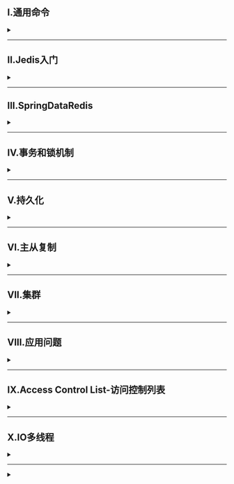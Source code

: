 ## I.通用命令
<details>
<summary> </summary>

查看命令：`help @generic`  `help command`

### 常用命令
1. `KEYS pattern`：查看复合模板的所有key
2. `DEL key1,key2...`：删除key
3. `EXISTS key`：判断key是否存在
4. `EXPIRE key seconds`：给key设置有效期，到期会自动删除key
5. `TTL key`：查看key剩余有效期    

#### String类型
 <details>
<summary> </summary>

**常见命令**
1. `SET` 添加或修改已经存在的一个·String类型键值对
2. `GET` 根据key获取string类型的value
3. `MSET` 批量添加多个String类型键值对
4. `MEGT` 根据多个KEY获取value
5. `INCR` 让一个整型key自增1
6. `INCRBY` 让一个整型key自增并且指定步长
7. `INCRBYFLOAT` 让一个浮点类型数字自增并指定步长
8. `SETNX` 添加一个string类型键值对，前提是key不存在
9. `SETEX` 添加一个string类型键值对且指定有效期

</details>

#### Hash类型
<details>
<summary> </summary>

Hash的value是无序字典，可以将对象中的每个字段单独存储
**常见命令**
1. `HSET key field value` 添加或修改已经存在的一个hash类型键值对
2. `HGET` 根据key获取hash类型key的field的value
3. `HMSET` 批量添加多个hash类型key的field的value
4. `HMEGT` 根据多个KEY获取key的field的value
5. `HINCRBY` 让一个hash的key的字段自增并且指定步长
6. `HSETNX` 添加一个hash类型key的field的value，前提是key不存在

</details>

#### List类型
<details>
<summary> </summary>

可看作一个双向链表结构，支持正反向检索
**常用命令**
1. `LPUSH key elment` ... 向列表左(L改R即右侧)侧插入元素
2. `LPOP key` 移除并返回左(L改R即右侧)侧第一个元素
3. `LRANGE key star end` 返回一段索引内的所有元素
4. `BLPOP\BRPOP` 类似LPOP，但没有元素时等待指定时间
</details>

#### Set类型
<details>
<summary> </summary>

类似Java中的HashSet，可以看作是一个value为null的HashMap
**常用命令**
1. `SADD` 向set中添加元素
2. `SREM` 移除set中的指定元素
3. `SCARD` 返回set中元素数
4. `SISMEMBER` 判断一个元素是否在set中
5. `SMEMBERS` 获取set中所有元素
6. `SINTER` 求两集合交集
7. `SDIFF` 求两集合差集
8. `SUNION` 求两集合并集
</details>

#### SortedSet类型
<details>
<summary> </summary>

可排序的Set集合,每个元素又score值靠该值排序

**常用命令**
1. `ZADD` 添加元素
2. `ZREM` 删除元素
3. `ZSCORE` 获取指定元素score值
4. `ZRANK` 获取指定元素排名
5. `ZCARD` 获取元素个数
6. `ZCOUNT` 统计score值在指定范围内的所有元素个数
7. `ZRANGE` 获取排序后指定排名内的元素  
所有的排名默认升序，在命令Z后添加REV则为降序
</details>

</details>

---

## II.Jedis入门

<details>
<summary> </summary>

所需依赖
```
<dependency>
    <groupId>redis.clients</groupId>
    <artifactId>jedis</artifactId>
    <version>3.7.0</version>
</dependency>
```

建立连接池
```java
public class JedisConnectionFactory {
    private static final JedisPool jedisPool; //连接池
    static {
        //配置连接池
        JedisPoolConfig poolConfig=new JedisPoolConfig();
        //最大连接数
        poolConfig.setMaxTotal(8);
        //最大空闲连接
        poolConfig.setMaxIdle(8);
        //最小空闲连接
        poolConfig.setMinIdle(0);
        //等待时长，当连接池没有连接池可用时，等待的时常
        poolConfig.setMaxWaitMillis(1000);
        //创建连接池对象
        jedisPool=new JedisPool(poolConfig,"192.168.52.129",6379,1000,"123456");
    }
    public static Jedis getJedis(){
        return jedisPool.getResource();
    }
}
```
使用
```java
public class JedisTest {
    private Jedis jedis;

    @BeforeEach
    void setUp(){
        jedis = JedisConnectionFactory.getJedis();//建立连接
        jedis.auth("123456");
        jedis.select(0);//选择库
    }

    @Test
    void testString(){
        String result=jedis.set("name","asd");
        String name=jedis.get("name");
        System.out.println(name);
    }

    @AfterEach
    void tearDown(){
        if(jedis!=null){
            jedis.close();
        }
    }
}

```

</details>

---

## III.SpringDataRedis

<details>
<summary> </summary>

SpringData时Spring中数据操作模块，包含对各种数据库的集成，其中对Redis的集成模块为SpringDataRedis
- 提供了对不同Redis客户端(Lettuce和Jedis)的整合
- 提供了RedisTemplate统一API来操作Redis
- 支持基于JDK、JSON、字符串、spring对象的数据序列号以及反序列化

**操作步骤**
1. 导入依赖
2. 配置Redis数据源
3. 编写配置类，创建RedisTemplate对象
4. 通过RedisTeamlate对象操作Redis


**依赖**
<details>
<summary> </summary>

```xml
<dependency>
    <groupId>org.apache.commons</groupId>
    <artifactId>commons-pool2</artifactId>
</dependency>
<dependency>
    <groupId>org.springframework.boot</groupId>
    <artifactId>spring-boot-starter-data-redis</artifactId>
</dependency>

<!-- 自定义序列化相关依赖 -->
<dependency>
    <groupId>com.fasterxml.jackson.core</groupId>
    <artifactId>jackson-databind</artifactId>
</dependency>
```

</details>

**连接池配置**
<details>
<summary> </summary>

```yaml
spring:
  data: #springboot 3.0后层级为spring>data>redis>host
    redis:
      host: 192.168.52.129
      port: 6379
      password: 123456
      lettuce:
         pool:
           max-active: 8 #最大连接
           max-idle: 8 #最大空闲连接
           min-idel: 0 #最小空闲连接
           max-wait: 100ms #连接等待时间
```

</details>

### 初始化配置类
```java
@Configuration
public class RedisConfiguration {
    public RedisTemplate redisTemplate(RedisConnectionFactory redisConnectionFactory){
        RedisTemplate redisTemplate=new RedisTemplate<>();
        //设置redis的连接工厂对象
        redisTemplate.setConnectionFactory(redisConnectionFactory);
        //设置redis key序列化器
        redisTemplate.setKeySerializer(new StringRedisSerializer());
        return  redisTemplate;
    }
}

```


### RedisTemplate工具类
对数据库操作借用该工具类方法即可
![](/img/Redis/redisTemplate.png)


**StringRedisTemplate**
将key与value序列化成String类型
- 对于对象序列化以及反序列化需要手动进行
  - 该部分可以借用ObjectMapper序列化工具
    ```java
    private static final ObjectMapper mapper=new ObjectMapper();//json序列化处理工具
    @Test
    void testSaveUser() throws JsonProcessingException {
        String json =mapper.writeValueAsString(new User("虎哥",21));//手动序列化
        stringRedisTemplate.opsForValue().set("user:200",json);
        String jsonUser=stringRedisTemplate.opsForValue().get("user:200"); 
        User userl=mapper.readValue(jsonUser,User.class);//反序列化
        System.out.println(userl);
    }
    ```


</details>


---

## IV.事务和锁机制

<details>
<summary> </summary>

> - Redis事务是一个单独的隔离操作：事物中的所有命令都会序列化、按顺序地执行。事务在执行的过程中，不会被其他客户端发送来的命令请求打断
> - Redis事务的主要作用就是串联多个命令防止别的命令插队

### 4.1 Multi、Exec、discard
从输入`Multi`开始，输入的命令都会依次进入命令队列中，但不会执行，直到输入`Exec`，redis会将之前的命令队列中的命令依次执行。组队的过程中可以通过`discard`来放弃组队
![图片均来源于尚硅谷](/img/Redis/Multi.png)

### 4.2 事务错误处理
- 组队中某个命令出现了报告错误，执行时整个的所有队列都会被取消
- 如果执行阶段某个命令出现了错误，则只有报错的命令不会被执行，而其他命令都会执行，不会回滚

### 4.3 事务冲突问题
![](/img/Redis/task_question.png)

#### 4.3.1 悲观锁
- 每次去拿数据时都认为别人会修改，所以每次在拿到数据的时候都会上锁，这样别人想拿这个数据就会block，直到它拿到锁。
![](/img/Redis/Pessimistic_lock.png)

#### 4.3.2 乐观锁
- 每次拿数据时候都认为别人不会修改，所以不会上锁，但在更新的时候判断一下在此期间有没有去更新这个数据，可以使用版本号等机制
- 乐观锁适用于多读的应用类型，这样可以提高吞吐量
- Redis就是利用这种check-and-set机制实现事务的
![](/img/Redis/Optimis_lock.png)

**实现** 
- **WATCH key [key..]**  
在执行multi之前，先执行watch key1 [key2]，可以监视一个/多个key，如果在事务执行之前这个key被其他命令所改动，那么事务将被打断
- **unwatch**  
  取消监视

#### 4.3.3 库存遗留问题
- 单纯的乐观锁导致库存因版本号不同而无法修改，而请求消息已经被消费，实际减少库存量与请求量不相符
- 如2000个请求对500库存进行减-1操作，最终库存不为0

**解决方法**  
使用`LUA`脚本
- Lua是一个小巧的脚本语言，Lua脚本可以很容易被C/C++代码调用，也可以反过来调用C/C++的函数
- 一般作为嵌入式脚本语言
- 在Rides中可以将复杂的或者多步的redis操作写为一个脚本，一次提交给redis执行，减少反复连接redis的次数，提升性能

利用Redis单线程的特性，将多个命令集合成一个，不会被打断，从而解决乐观锁并发问题

#### 4.3.4 Redis事务三特性
- 单独的隔离操作
- 事务中的所有命令都会序列化、按顺序的执行。事务在执行的过程中，不会被其他客户端发送来的命令请求打断
- 没有隔离级别的概念
- 队列中的命令没有提交之前都不会实际被执行，因为事务提交前任何指令都不会被实际执行
- 不保证原子性
- 事务中如果有一条命令执行失败，其后的命令仍然会被执行，无回滚

</details>

---

## V.持久化

<details>
<summary> </summary>

### 5.1 Redis DataBase
> - RDB：在指定的时间间隔内将内存中的数据集快照写入磁盘，也就是行话讲的Snapshot快照，它恢复时是将快照文件直接读到内存里
> - Redis会单独fork一个子进程来进行持久化(写时复制技术)，会先将数据写入到一个临时文件中，待持久化过程都结束了，再调用这个临时文件替换上次持久化好的文件。整个过程中主进程不进行任何IO操作，这确保了极高的性能。
> - RDB的缺点是最后一次持久化后数据可能丢失

#### 5.1.1 dump.rdb文件
**修改存储路径**
- redis.conf下修改snapshot中的dir
- 默认存在redis启动目录下

**关闭写入磁盘**  
snapshow下
`stop-writes-on-bgsave-error yes/no`

**save**  
设置指定时间内触发持久化阈值如：
```
save 600 10
//表示十分钟内key改变不少于10，则进行持久化操作，更推荐使用redis自动持久化bgsave
```

### 5.2 Append Only File
> 以日志的形式来记录每个写操作(增量保存)，将Redis执行过的所有写指令记录下来(读操作不记录)，只许追加文件但不可以改写文件，redis启动之初会读取该文件重新构建数据，换言之，redis重启的话就根据日志文件的内容将写指令从前到后执行一次

- AOF默认不开启，可在redis.conf中配置文件名称，默认为appendonly.aof
- AOF文件的保存路径与RDB一致
- AOF与RDB同时开启，系统默认取AOF的数据(数据不存在丢失)
- 当文件损坏时可以通过bin目录下`redis-check-aof --fix file`修复

#### 5.2.1 AOF同步频率设置
- appendfsyns value
  - always：始终同步，每次Redis的写入都会立刻记入日志。性能较差但数据完整性比较好
  - everysec：每秒同步，每秒计入日志一次，如果宕机，本秒数据可能丢失
  - no：redis不主动进行同步，把同步时机交给操作系统

#### 5.2.2 Rewrite压缩
- AOF采用文件追加的方式，文件会越来越大，为避免出现此种情况，新增了重写机制，当AOF文件大小超过设定阈值时，Redis就会启动AOF文件的内容压缩，只保留可以恢复数据的最小指令集
- 重写原理：将rdb的快照以二进制的形式附在新的aof头部作为已有的历史数据
- 重写流程：类似RDB，利用写时复制技术
- `auto-aof-rewrite-percentage`：设置重写的基准值，文件达到原文件(1+value)%时开始重写
- `auto-aof-rewrite-min-size`：设置重写基准值,最小文件大小，单位MB,达到这个值开始重写


</details>

---

## VI.主从复制

<details>
<summary> </summary>

**概念**  
主机数据更新后根据配置和策略，自动同步到备机的master/slaver机制，Master以写为主，Slave以读为主
![](/img/Redis/Master_slaver.png)

**特点**  
- 读写分离
- 容灾快速恢复
- 一主多从
### 6.1 搭建
- 创建/myredis文件夹
- 复制redis.conf配置文件到文件夹中
- 配置一主两从，创建三个配置文件
  - redis6379.conf
  - redis6380.conf
  - redis6381.conf
- 在三个配置文件中写入内容
  ```
  include /myredis/redis.conf
  pidfile /var/run/redis_6379.pid
  port 6379
  dbfilename dump6379.rdb
  ```
- 启动
  ```
  redis-server redis6379.conf
  redis-server redis6380.conf
  redis-server redis6381.conf
  ```
- 进入redis查看信息
  ```
  info replication
  ```
- 配置从属
  ```
  slaveof <ip><pory>
  成为某个实例的从服务器
  ```
#### 使用docker搭建
- 获取redis镜像
  ```
  docker pull redis
  ```
- 创建节点挂载目录
  ```
  mkdir -p /myredis/redis6379/conf \ &
  mkdir -p /myredis/redis6379/data \ &
  mkdir -p /myredis/redis6380/conf \ &
  mkdir -p /myredis/redis6380/data \ &
  mkdir -p /myredis/redis6381/conf \ &
  mkdir -p /myredis/redis6381/data
  ```
- 获取主节点ip
  ```
  docker inspect redis6379
  ```
- 添加并配置redis.conf
  ```
  vim /myredis/redis6379/conf/redis.conf
  ...
  #####
  bind 0.0.0.0
  protected-mode no
  replicaof 172.17.0.2 6379 #主节点不需要
  ```
- 启动容器
  ```
  #主
  docker run -d \
  -p 6379:6379 \
  --name redis6379 \
  --privileged=true \
  -v /myredis/redis6379/conf/redis.conf:/etc/redis/redis.conf \
  -v /myredis/redis6379/data:/data \
  redis \
  redis-server /etc/redis/redis.conf

  #从1
  docker run -d \
  -p 6380:6380 \
  --name redis6380 \
  --privileged=true \
  -v /myredis/redis6380/conf/redis.conf:/etc/redis/redis.conf \
  -v /myredis/redis6380/data:/data \
  redis \
  redis-server /etc/redis/redis.conf

  #从2
  docker run -d \
  -p 6381:6381 \
  --name redis6381 \
  --privileged=true \
  -v /myredis/redis6381/conf/redis.conf:/etc/redis/redis.conf \
  -v /myredis/redis6381/data:/data \
  redis \
  redis-server /etc/redis/redis.conf
  ```

- 进入容器
  ```
  docker exec -it redis6379 redis-cli
  ```

- 查看信息
  ```
    127.0.0.1:6379> info
    可以看到绑定有两个slaver
  ```
可进入主节点创建数据再进去从节点查看key验证搭建是否成功

### 6.2 复制原理
- 从连接上主之后，从服务器向主服务发送进行数据同步消息
- 主服务器接到从服务器发送过来的同步消息，把主服务器数据进行持久化，把rdb文件发送从服务器，从服务器拿到rdb进行读取
- 每次主服务器进行写操作后，会和从服务器进行数据同步，这是主服务器主动做的

### 6.3 哨兵模式(sentinel)
- 能够后台监控主机是否故障，如果故障了根据投票票数自动将从库转换为主库

**搭建**  
- 在redis.conf相同目录下创建sentinel.conf
- 配置哨兵
  ```
  sentinel monitor mymaster 127.0.0.1 6379 1
  #1代表至少有多少个哨兵同意迁移的数量
  ```
- 启动哨兵
  ```
  docker run -d \
  --name sentinel \
   -v  /myredis/redis6379/conf/sentinel.conf:/usr/local/etc/redis/sentinel.conf \
   redis \
   redis-sentinel /usr/local/etc/redis/sentinel.conf
  ```
- 关闭6379来模拟主服务器宕机
- 可以通过`docker logs sentinel`来查看哨兵对三个服务器的操作
- 当原主服务器重启时，会成为新主服务器的从服务器
- 新主的选择条件为：
  1. 选择优先级靠前的
     - 优先级可以在redis.conf中配置`slave-priority 100`,值越小优先级越高
  2. 选择偏移量大的
     - 偏移量指获得原主机数据最全的
  3. 选择runid最小的

</details>

---

## VII.集群

<details>
<summary> </summary>

### 7.1 无中心化集群
- 任何一个服务器都能作为集群的入口
- 能减少资源消耗，简化维护

### 7.2 搭建
- 参照VI先搭建6台服务器，切勿建立主从关系
- 采用6379,6389,6399,6378,6388,6398
- 配置修改
  ```conf
  #打开集群模式
  cluster-enabled yes
  #设定节点配置文件命
  cluster-config-file nodes-6379.conf
  #设定节点失联时间，超过该时间，集群自动进行主从切换
  cluster-node-timeout 15000 
  ```
- 进入任意一个容器，组建redis集群
- 注意搭建是要保证所有节点数据一致，即rdb文件都要删除
  ```
  docker exec -it redis6379 /bin/bash
  #执行组建集群的命令，不使用docker搭建时一样
  redis-cli --cluster create 172.17.0.2:6379 172.17.0.3:6378 172.17.0.4:6389 172.17.0.5:6388 172.17.0.7:6399 172.17.0.6:6398 --cluster-replicas 1
  #最后一个参数代表主从比例，表示一个主节点对应一个从节点
  ```
- 采用集群策略连接
  ```
  docker exec -it redis6379 redis-cli -c -h ip -p port
  ```
- 通过`cluster nodes`来查看集群信息

**集群操作**  
- slot插槽，每个服务器会被分配连续的插槽0-199，200-300...,key会插到这些插槽中
- 一次插多个key时，需要以组的形式插入
  ```
  mset name{user} lucy age{user} 20
  其中user是组名
  ```
- `cluster getkeysinslot < solt >< count >` 返回count个slot槽中的键
</details>


---

## VIII.应用问题

<details>
<summary> </summary>

### 8.1 缓存穿透

#### 问题描述
key对应的数据在数据源并不存在，每次针对此key的请求从缓存获取不到，请求都会压到数据源，从而可能压垮数据源

#### 解决方案
> 一个一定不存在缓存及查询不到的数据，由于缓存时不命中时被动写的，并且出于容错考虑，如果从存储层找不到数据则不写入缓存，这将导致这个不存在的数据每次请求都要到存储层去查询，失去了缓存的意义

- 对空值缓存：如果一个查询返回的数据为空(不管数据是否存在)，我们仍然把这个null结果进行缓存，设置空结果的过期时间会很短，最长不超过5分钟
- 设置白名单：使用bitmaps类型定义一个可以访问的名单，名单id作为bitmaps的偏移量，每次访问和bitmap里面的id进行比较，如果访问id不在bitmaps里面，进行拦截，不允许访问
- 采用布隆过滤器：将所有可能存在的数据哈希到一个足够大的bitmaps中，一个一定不存在的数据会被 这个bitmaps拦截掉，从而避免了对底层存储系统的查询压力。
  - 布隆过滤器实际上是一个很长的二进制向量(位图)和一系列随机映射函数(哈希函数)。布隆过滤器可以用于检索一个元素是否在一个集合中。它的优点是空间效率和查询时间都远远超过一般的算法，缺点是有一定的误识别率和删除困难
- 进行实时监控：当发现Redis的命中率开始急速降低，需要排查访问对象和访问的数据，和运维人员配合，可以设置黑名单限制服务

### 8.2 缓存击穿

#### 问题描述
key对应的数据存在，但在redis中过期，此时若有大量并发请求，这些请求发现缓存过期一般都会从后端DB加载数据，并回设到缓存，这个时候大并发的请求可能会瞬间把后端DB压垮

#### 解决方案
- 预先设置热门数据：在redis高峰访问之前，把一些热门数据提前存到redis里面，加大这些热门key的时长
- 实时调整：现场监控哪些数据热门，实时调整key的过期时长
- 使用锁：
  - 在缓存失效时(判断拿出来的值为空)，不立即load db
  - 先使用缓存工具的某些带成功操作返回值的操作去set一个mutex key
  - 当操作返回成功时，再进行load db操作，并回设缓存，最后删除mutex key
  - 当操作返回失败时，证明有有线程在load db(利用了redis单线程特性)，当前线程睡眠一段时间再重试get缓存

### 8.3 缓存雪崩

#### 问题描述
- 某一时间段大量key过期，而此时有大量请求，导致后端DB压力急速上升
- 击穿针对某一个key，雪崩针对大量key
#### 解决方案
- 构建多级缓存架构：nginx缓存 + redis缓存 +其他缓存（ehcache等）
- 用锁或队列：
  用加锁或者队列的方式保证来保证不会有大量的线程对数据库一次性进行读写，从而避免失效时大量的并发请求落到底层存储系统上。不适用高并发情况
- 设置过期标志更新缓存：
  记录缓存数据是否过期（设置提前量），如果过期会触发通知另外的线程在后台去更新实际key的缓存。
- 将缓存失效时间分散开：
  比如我们可以在原有的失效时间基础上增加一个随机值，比如1-5分钟随机，这样每一个缓存的过期时间的重复率就会降低，就很难引发集体失效的事件


### 8.4 分布式锁

#### 问题描述
- 由于分布式系统多线程、多进程并且分布在不同机器上，这将使原单机部署情况下的并发控制锁策略失效
- 为了解决该问题，需要一种跨JVM的互斥机制来控制共享资源的访问

#### 基于redis实现分布式锁
- `setnx key value` 只当key不存在时才可以设置
- `expire key second` 为锁添加过期时间
- `set key value nx ex second` 上锁同时添加过期时间

#### UUID防误删
**问题描述**  
当3个业务抢一把锁，当业务1执行时发生卡顿导致锁过期释放，业务2获得了锁，但在业务2执行过程中业务1缓了过来，进行了del释放锁，导致释放了业务2的锁

**解决方法**  
- 为锁添上每个业务自己的uuid
- 释放锁的时候，先判断当前uuid与要释放的锁uuid是否一样

#### LUA保证原子性

</details>


---

## IX.Access Control List-访问控制列表

<details>
<summary> </summary>

### 9.1 介绍
- ACL功能允许根据可以执行的命令和可以访问的键来限制某些连接
- ACL对用户进行更细粒度的权限控制
  - 接入权限：用户名和密码
  - 可执行的命令
  - 可以操作的key

### 9.2 命令
- `acl list` 展现用户权限列表
![](/img/redis/ACL-1.png)
- `acl cat` 查看添加权限指令类别 
- `acl whoami` 查看当前用户
- `acl set user` 创建和编辑用户ACL
</details>

---

## X.IO多线程

<details>
<summary> </summary>

### 10.1 介绍
- IO多线程指客户端交互部分的网络IO交互处理模块多线程，而非执行命令多线程
- 只是用来处理网络数据的读写和协议解析

### 10.2 开启
配置文件中配置
```
io-threads-do-reads yes
io-threads 4
```

</details>

---

<details>
<summary> </summary>

</details>


